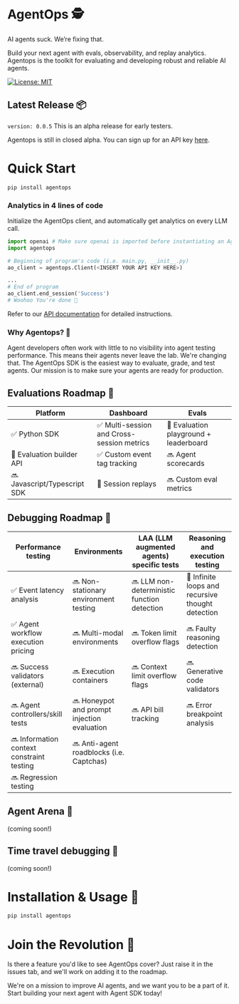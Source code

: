 # AgentOps 🕵️

AI agents suck. We’re fixing that.

Build your next agent with evals, observability, and replay analytics. Agentops is the toolkit for evaluating and developing robust and reliable AI agents.

[![License: MIT](https://img.shields.io/badge/License-MIT-yellow.svg)](https://opensource.org/licenses/MIT)

## Latest Release 📦
`version: 0.0.5`
This is an alpha release for early testers.

Agentops is still in closed alpha. You can sign up for an API key [here](https://forms.gle/mFAP4XEoaiKXb2Xh9).

# Quick Start

```pip install agentops```

### Analytics in 4 lines of code
Initialize the AgentOps client, and automatically get analytics on every LLM call.

```python python
import openai # Make sure openai is imported before instantiating an AgentOps client.
import agentops

# Beginning of program's code (i.e. main.py, __init__.py)
ao_client = agentops.Client(<INSERT YOUR API KEY HERE>)

... 
# End of program
ao_client.end_session('Success')
# Woohoo You're done 🎉
```

Refer to our [API documentation](http://docs.agentops.ai) for detailed instructions.


### Why Agentops? 🤔

Agent developers often work with little to no visibility into agent testing performance. This means their agents never leave the lab. We're changing that. The AgentOps SDK is the easiest way to evaluate, grade, and test agents. Our mission is to make sure your agents are ready for production.

## Evaluations Roadmap 🧭

| Platform | Dashboard | Evals |
|---|---|---|
|✅ Python SDK | ✅ Multi-session and Cross-session metrics | 🚧 Evaluation playground + leaderboard |
|🚧 Evaluation builder API | ✅ Custom event tag tracking | 🔜 Agent scorecards |
|🔜 Javascript/Typescript SDK | 🚧 Session replays| 🔜 Custom eval metrics |


## Debugging Roadmap 🧭

| Performance testing | Environments | LAA (LLM augmented agents) specific tests | Reasoning and execution testing |
|---|---|---|---|
|✅ Event latency analysis | 🔜 Non-stationary environment testing | 🔜 LLM non-deterministic function detection | 🚧 Infinite loops and recursive thought detection |
|✅ Agent workflow execution pricing | 🔜 Multi-modal environments | 🔜 Token limit overflow flags | 🔜 Faulty reasoning detection |
|🔜 Success validators (external) | 🔜 Execution containers | 🔜 Context limit overflow flags | 🔜 Generative code validators |
|🔜 Agent controllers/skill tests | 🔜 Honeypot and prompt injection evaluation | 🔜 API bill tracking | 🔜 Error breakpoint analysis |
|🔜 Information context constraint testing | 🔜 Anti-agent roadblocks (i.e. Captchas) | | |
|🔜 Regression testing | | | |

## Agent Arena 🥊
(coming soon!)

## Time travel debugging 🔮
(coming soon!)

# Installation & Usage 📘

```bash
pip install agentops
```

# Join the Revolution 🎉

Is there a feature you'd like to see AgentOps cover? Just raise it in the issues tab, and we'll work on adding it to the roadmap.

We're on a mission to improve AI agents, and we want you to be a part of it. Start building your next agent with Agent SDK today!
